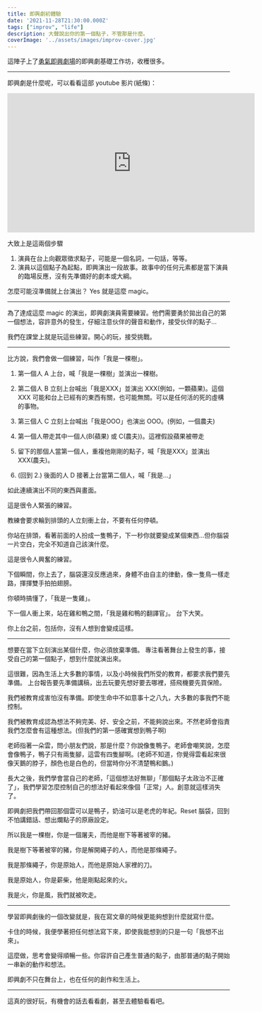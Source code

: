 ```yaml
---
title: 即興劇初體驗
date: '2021-11-28T21:30:00.000Z'
tags: ["improv", "life"]
description: 大聲說出你的第一個點子，不管那是什麼。
coverImage: '../assets/images/improv-cover.jpg'
---
```


這陣子上了[勇氣即興劇場](https://www.facebook.com/GutsImprov)的即興劇基礎工作坊，收穫很多。

---

即興劇是什麼呢，可以看看這部 youtube 影片(紙條)：

<iframe width="560" height="315" src="https://www.youtube.com/embed/VR_CZaahYUo" title="YouTube video player" frameborder="0" allow="accelerometer; autoplay; clipboard-write; encrypted-media; gyroscope; picture-in-picture" allowfullscreen></iframe>

大致上是這兩個步驟
1. 演員在台上向觀眾徵求點子，可能是一個名詞，一句話，等等。
2. 演員以這個點子為起點，即興演出一段故事。故事中的任何元素都是當下演員的臨場反應，沒有先準備好的劇本或大綱。

怎麼可能沒準備就上台演出？ Yes 就是這麼 magic。

---

為了達成這麼 magic 的演出，即興劇演員需要練習。他們需要勇於拋出自己的第一個想法，容許意外的發生，仔細注意伙伴的聲音和動作，接受伙伴的點子...

我們在課堂上就是玩這些練習。開心的玩，接受挑戰。

---

比方說，我們會做一個練習，叫作「我是一棵樹」。

1. 第一個人 A 上台，喊「我是一棵樹」並演出一棵樹。

2. 第二個人 B 立刻上台喊出「我是XXX」並演出 XXX(例如，一顆蘋果)。這個 XXX 可能和台上已經有的東西有關，也可能無關。可以是任何活的死的虛構的事物。

3. 第三個人 C 立刻上台喊出「我是OOO」也演出 OOO。(例如，一個農夫)

4. 第一個人帶走其中一個人(B(蘋果) 或 C(農夫))。這裡假設蘋果被帶走

5. 留下的那個人當第一個人，重複他剛剛的點子，喊「我是XXX」並演出XXX(農夫)。

6. (回到 2.) 後面的人 D 接著上台當第二個人，喊「我是...」

如此連續演出不同的東西與畫面。

這是很令人緊張的練習。

教練會要求輪到排頭的人立刻衝上台，不要有任何停頓。

你站在排頭，看著前面的人扮成一隻鴨子，下一秒你就要變成某個東西...但你腦袋一片空白，完全不知道自己該演什麼。

這是很令人興奮的練習。

下個瞬間，你上去了，腦袋還沒反應過來，身體不由自主的律動，像一隻鳥一樣走路，揮揮雙手拍拍翅膀。

你頓時搞懂了，「我是一隻雞」。

下一個人衝上來，站在雞和鴨之間，「我是雞和鴨的翻譯官」。
台下大笑。

你上台之前，包括你，沒有人想到會變成這樣。

---

想要在當下立刻演出某個什麼，你必須放棄準備。
專注看著舞台上發生的事，接受自己的第一個點子，想到什麼就演出來。

這很難，因為生活上大多數的事情，以及小時候我們所受的教育，都要求我們要先準備。
上台報告要先準備講稿，出去玩要先想好要去哪裡，搭飛機要先買保險。

我們被教育成害怕沒有準備。即使生命中不如意事十之八九，大多數的事我們不能控制。

我們被教育成認為想法不夠完美、好、安全之前，不能夠說出來。不然老師會指責我們怎麼會有這種想法。(但我們的第一感確實想到鴨子啊)

老師指著一朵雲，問小朋友們說，那是什麼？你說像隻鴨子。老師會嘲笑說，怎麼會像鴨子，鴨子只有兩隻腳，這雲有四隻腳啊。(老師不知道，你覺得雲看起來很像天鵝的脖子，顏色也是白色的，但當時你分不清楚鴨和鵝。)

長大之後，我們學會當自己的老師，「這個想法好無聊」「那個點子太政治不正確了」，我們學習怎麼控制自己的想法好看起來像個「正常」人。創意就這樣消失了。

即興劇把我們帶回那個雲可以是鴨子，奶油可以是老虎的年紀。Reset 腦袋，回到不怕講錯話、想出爛點子的原廠設定。

所以我是一棵樹，你是一個屠夫，而他是樹下等著被宰的豬。

我是樹下等著被宰的豬，你是解開繩子的人，而他是那條繩子。

我是那條繩子，你是原始人，而他是原始人家裡的刀。

我是原始人，你是薪柴，他是剛點起來的火。

我是火，你是風，我們就被吹走。

---

學習即興劇後的一個改變就是，我在寫文章的時候更能夠想到什麼就寫什麼。

卡住的時候，我便學著把任何想法寫下來，即使我能想到的只是一句「我想不出來」。

這麼做，思考會變得順暢一些。你容許自己產生普通的點子，由那普通的點子開始一串新的動作和想法。

即興劇不只在舞台上，也在任何的創作和生活上。

---

這真的很好玩，有機會的話去看看劇，甚至去體驗看看吧。
